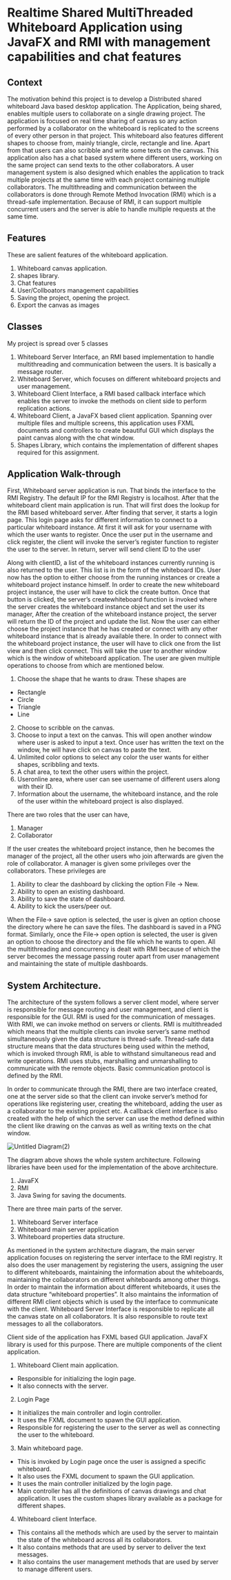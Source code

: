 # Realtime Shared MultiThreaded Whiteboard Application using JavaFX and RMI with management capabilities and chat features
## Context
The motivation behind this project is to develop a Distributed shared whiteboard Java based desktop application. The Application, being shared, enables multiple users to collaborate on a single drawing project. The application is focused on real time sharing of canvas so any action performed by a collaborator on the whiteboard is replicated to the screens of every other person in that project. This whiteboard also features different shapes to choose from, mainly triangle, circle, rectangle and line. Apart from that users can also scribble and write some texts on the canvas. This application also has a chat based system where different users, working on the same project can send texts to the other collaborators. A user management system is also designed which enables the application to track multiple projects at the same time with each project containing multiple collaborators. The multithreading and communication between the collaborators is done through Remote Method Invocation (RMI) which is a thread-safe implementation. Because of RMI, it can support multiple concurrent users and the server is able to handle multiple requests at the same time.

## Features
These are salient features of the whiteboard application. 
1. Whiteboard canvas application. 
2. shapes library. 
3. Chat features
4. User/Collboators management capabilities
5. Saving the project, opening the project. 
6. Export the canvas as images 

## Classes
My project is spread over 5 classes
1. Whiteboard Server Interface, an RMI based implementation to handle multithreading and communication between the users. It is basically a message router.
2. Whiteboard Server, which focuses on different whiteboard projects and user management.
3. Whiteboard Client Interface, a RMI based callback interface which enables the server to invoke the methods on client side to perform replication actions.
4. Whiteboard Client, a JavaFX based client application. Spanning over multiple files and multiple screens, this application uses FXML documents and controllers to create beautiful GUI which displays the paint canvas along with the chat window.
5. Shapes Library, which contains the implementation of different shapes required for this assignment.

## Application Walk-through
First, Whiteboard server application is run. That binds the interface to the RMI Registry. The default IP for the RMI Registry is localhost. After that the whiteboard client main application is run. That will first does the lookup for the RMI based whiteboard server. After finding that server, it starts a login page. This login page asks for different information to connect to a particular whiteboard instance. At first it will ask for your username with which the user wants to register. Once the user put in the username and click register, the client will invoke the server’s register function to register the user to the server. In
return, server will send client ID to the user

Along with clientID, a list of the whiteboard instances currently running is also returned to the user. This list is in the form of the whiteboard IDs. User now has the option to either choose from the running instances or create a whiteboard project instance himself. In order to create the new whiteboard project instance, the user will have to click the create button. Once that button is clicked, the server’s createwhiteboard function is invoked where the server creates the whiteboard instance object and set the user its manager, After the creation of the whiteboard instance project, the server will return the ID of the project and update the list. Now the user can either choose the project instance that he has created or connect with any other whiteboard instance that is already available there. In order to connect with the whiteboard project instance, the user will have to click one from the list view and then click connect. This will take the user to another window which is the window of whiteboard application. The user are given multiple operations to choose from which are mentioned below.
1. Choose the shape that he wants to draw. These shapes are
  - Rectangle
  - Circle
  - Triangle
  - Line
2. Choose to scribble on the canvas.
3. Choose to input a text on the canvas. This will open another window where user is asked to input a text. Once user has written the text on the window, he will have click on canvas to paste the text.
4. Unlimited color options to select any color the user wants for either shapes, scribbling and texts.
5. A chat area, to text the other users within the project.
6. Useronline area, where user can see username of different users along with their ID.
7. Information about the username, the whiteboard instance, and the role of the user within the whiteboard project is also displayed.

There are two roles that the user can have,
1. Manager
2. Collaborator

If the user creates the whiteboard project instance, then he becomes the manager of the project, all the other users who join afterwards are given the role of collaborator. A manager is given some privileges over the collaborators. These privileges are
1. Ability to clear the dashboard by clicking the option File -> New.
2. Ability to open an existing dashboard.
3. Ability to save the state of dashboard.
4. Ability to kick the users/peer out.

When the File-> save option is selected, the user is given an option choose the directory where he can save the files. The dashboard is saved in a PNG format. Similarly, once the File-> open option is selected, the user is given an option to choose the directory and the file which he wants to open. All the multithreading and concurrency is dealt with RMI because of which the server becomes the message passing router apart from user management and maintaining the state of multiple dashboards.

## System Architecture. 
The architecture of the system follows a server client model, where server is responsible for message routing and user management, and client is responsible for the GUI. RMI is used for the communication of messages. With RMI, we can invoke method on servers or clients. RMI is multithreaded which means that the multiple clients can invoke server’s same method simultaneously given the data structure is thread-safe. Thread-safe data structure means that the data structures being used within the method, which is invoked through RMI, is able to withstand simultaneous read and write operations. RMI uses stubs, marshalling and unmarshalling to communicate with the remote objects. Basic communication protocol is defined by the RMI. 

In order to communicate through the RMI, there are two interface created, one at the server side so that the client can invoke server’s method for operations like registering user, creating the whiteboard, adding the user as a collaborator to the existing project etc. A callback client interface is also created with the help of which the server can use the method defined within the client like drawing on the canvas as well as writing texts on the chat window. 

![Untitled Diagram(2)](https://user-images.githubusercontent.com/12232515/175648797-30dba99d-99a6-4681-9bb2-8f19c0891cea.jpg)

The diagram above shows the whole system architecture. Following libraries have been used for the implementation of the above architecture. 
1.	JavaFX
2.	RMI
3.	Java Swing for saving the documents. 

There are three main parts of the server. 
1.	Whiteboard Server interface
2.	Whiteboard main server application
3.	Whiteboard properties data structure. 

As mentioned in the system architecture diagram, the main server application focuses on registering the server interface to the RMI registry. It also does the user management by registering the users, assigning the user to different whiteboards, maintaining the information about the whiteboards, maintaining the collaborators on different whiteboards among other things. In order to maintain the information about different whiteboards, it uses the data structure “whiteboard properties”. It also maintains the information of different RMI client objects which is used by the interface to communicate with the client. Whiteboard Server Interface is responsible to replicate all the canvas state on all collaborators. It is also responsible to route text messages to all the collaborators. 

Client side of the application has FXML based GUI application. JavaFX library is used for this purpose. There are multiple components of the client application. 
1. Whiteboard Client main application. 
  - Responsible for initializing the login page. 
  - It also connects with the server.  
2. Login Page
  - It initializes the main controller and login controller.
  - It uses the FXML document to spawn the GUI application.
  - Responsible for registering the user to the server as well as connecting the user to the whiteboard. 
3. Main whiteboard page. 
  - This is invoked by Login page once the user is assigned a specific whiteboard. 
  - It also uses the FXML document to spawn the GUI application. 
  - It uses the main controller initialized by the login page. 
  - Main controller has all the definitions of canvas drawings and chat application. It uses the custom shapes library available as a package for different shapes. 
4. Whiteboard client Interface. 
  - This contains all the methods which are used by the server to maintain the state of the whiteboard across all its collaborators. 
  - It also contains methods that are used by server to deliver the text messages. 
  - It also contains the user management methods that are used by server to manage different users. 
